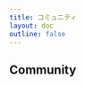 ```yaml
---
title: コミュニティ
layout: doc
outline: false
---
```


## Community

<LinkGrid :items="server" />

<script setup lang="ts">
import serverLink from '../components/links/Community'

const server = [
  serverLink('discord', 'Discord')
]
</script>
